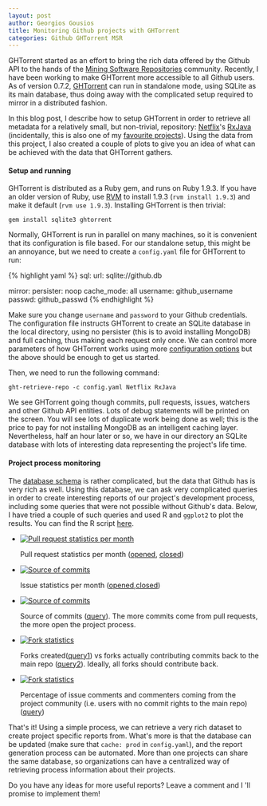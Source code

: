 ```yaml
---
layout: post
author: Georgios Gousios
title: Monitoring Github projects with GHTorrent
categories: Github GHTorrent MSR
---
```


GHTorrent started as an effort to bring the rich data offered by the Github API
to the hands of the [Mining Software Repositories](http://msrconf.org)
community. Recently, I have been working to make GHTorrent more accessible to
all Github users. As of version 0.7.2, [GHTorrent](http://ghtorrent.org) can
run in standalone mode, using SQLite as its main database, thus doing away with
the complicated setup required to mirror in a distributed fashion.

In this blog post, I describe how to setup GHTorrent in order to retrieve all
metadata for a relatively small, but non-trivial, repository:
[Netflix](https://github.com/Netflix)'s
[RxJava](https://github.com/Netflix/RxJava) (incidentally, this is also one of my
[favourite projects](https://gist.github.com/gousiosg/5264201)). Using the
data from this project, I also created a couple of plots
to give you an idea of what can be achieved with the data that GHTorrent
gathers.

#### Setup and running

GHTorrent is distributed as a Ruby gem, and runs on Ruby 1.9.3. If you have an
older version of Ruby, use [RVM](http://rvm.io) to install 1.9.3 (`rvm install
1.9.3`) and make it default (`rvm use 1.9.3`).  Installing GHTorrent is then
trivial:

```
gem install sqlite3 ghtorrent
```

Normally, GHTorrent is run in parallel on many machines, so it is convenient
that its configuration is file based. For our standalone setup, this might
be an annoyance, but we need to create a `config.yaml` file for GHTorrent to
run:

{% highlight yaml %}
sql:
  url: sqlite://github.db

mirror:
  persister: noop
  cache_mode: all
  username: github_username
  passwd: github_passwd
{% endhighlight %}

Make sure you change `username` and `password` to your Github credentials. The
configuration file instructs GHTorrent to create an SQLite database in the
local directory, using no persister (this is to avoid installing MongoDB)
and full caching, thus making each request only once. We can control more
parameters of how GHTorrent works using more [configuration options](https://github.com/gousiosg/github-mirror/blob/master/config.yaml.tmpl) but the above
should be enough to get us started.

Then, we need to run the following command:

```
ght-retrieve-repo -c config.yaml Netflix RxJava
```

We see GHTorrent going though commits, pull requests, issues, watchers and other
Github API entities. Lots of debug statements will be printed on the screen.
You will see lots of duplicate work being done as well; this is the price to pay
for not installing MongoDB as an intelligent caching layer. Nevertheless, half an
hour later or so, we have in our directory an SQLite database with lots of
interesting data representing the project's life time.

#### Project process monitoring

The [database schema](http://ghtorrent.org/relational.html) is rather
complicated, but the data that Github has is very rich as well.
Using this database, we can ask very complicated queries in order to create
interesting reports of our project's development process, including
some queries that were not possible without Github's data. Below, I
have tried a couple of such queries and used R and `ggplot2` to plot the
results. You can find the R script [here](https://gist.github.com/gousiosg/5563230#file-ghtorrent-project-stats-r).

<ul class="thumbnails">
  <li class="span4">
    <div class="thumbnail">
      <a href="/files/pull-req-stats.png" rel="lightbox">
        <img src="/files/pull-req-stats.png" alt="Pull request statistics per month">
      </a>
      <p>Pull request statistics per month (<a href="https://gist.github.com/gousiosg/5563230#file-pullreqs_opened_per_month-sql">opened</a>, <a href="https://gist.github.com/gousiosg/5563230#file-pullreqs_merged_per_month-sql">closed</a>)</p>
    </div>
  </li>
  <li class="span4">
    <div class="thumbnail">
      <a href="/files/issue-stats.png" rel="lightbox">
        <img src="/files/issue-stats.png" alt="Source of commits">
      </a>
      <p>Issue statistics per month (<a href="https://gist.github.com/gousiosg/5563230#file-issues_opened_per_month-sql">opened</a>,<a href="https://gist.github.com/gousiosg/5563230#file-issues_closed_per_month-sql">closed</a>)</p>
    </div>
  </li>
  <li class="span4">
    <div class="thumbnail">
      <a href="/files/commit-source.png" rel="lightbox">
        <img src="/files/commit-source.png" alt="Source of commits">
      </a>
      <p>Source of commits (<a href="https://gist.github.com/gousiosg/5563230#file-commit_source-sql">query</a>). The more commits come from
      pull requests, the more open the project process.</p>
    </div>
  </li>
  <li class="span4">
    <div class="thumbnail">
      <a href="/files/fork-stats.png" rel="lightbox">
        <img src="/files/fork-stats.png" alt="Fork statistics">
      </a>
      <p>Forks created(<a href="https://gist.github.com/gousiosg/5563230#file-forks_created-sql">query1</a>) vs forks actually contributing commits back to the main repo (<a href="https://gist.github.com/gousiosg/5563230#file-forks_contributing-sql">query2</a>). Ideally, all forks should contribute back.
      </p>
    </div>
  </li>
  <li class="span4">
    <div class="thumbnail">
      <a href="/files/comments-commenters-external.png" rel="lightbox">
        <img src="/files/comments-commenters-external.png" alt="Fork statistics">
      </a>
      <p>Percentage of issue comments and commenters coming from the project community (i.e. users with no commit rights to the main repo)(<a href="https://gist.github.com/gousiosg/5563230#file-monthly_comments_commenters-sql">query</a>)
      </p>
    </div>
  </li>
</ul>

That's it! Using a simple process, we can retrieve a very rich dataset to create
project specific reports from. What's more is that the database can be updated
(make sure that `cache: prod` in `config.yaml`), and the report generation process can be automated. More than one projects can share the same database,
so organizations can have a centralized way of retrieving process information
about their projects.

Do you have any ideas for more useful reports? Leave a comment and I 'll
promise to implement them!
